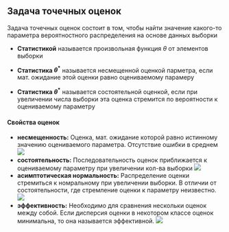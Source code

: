 ## Задача точечных оценок

Задача точечных оценок состоит в том, чтобы найти значение какого-то параметра вероятностного распределения на основе данных выборки

- **Статистикой** называется произвольная функция $θ$ от элементов выборки

- **Статистика $θ^*$** называется несмещенной оценкой парметра, если мат. ожидание этой оценки равно оцениваемому парамеру 

- **Статистика $θ^*$** называется состоятельной оценкой, если при увеличении числа выборки эта оценка стремится по вероятности к оцениваемому параметру

#### Свойства оценок
- **несмещенность:** Оценка, мат. ожидание которой равно истинному значению оцениваемого параметра. Отсутствие ошибки в среднем
![](./images/несмещенность.png)
- **состоятельность:** Последовательность оценок приближается к оцениваемому параметру при увеличении кол-ва выборки
![](./images/состоятельность.png)
- **асимптотическая нормальность:** Распределение оценки стремиться к номральному при увеличении выборки. В отличии от состоятельности, где стремление оценки к параметру неизвестно.
![](./images/асимптотическая%20нормальность.png)
- **эффективность:** Необходимо для сравнения нескольки оценок между собой. Если дисперсия оценки в некотором классе оценок минимальна, то она называется эффективной. 
![](./images/эффективность.png)
